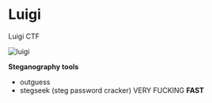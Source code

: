 # Luigi
Luigi CTF


![luigi](https://user-images.githubusercontent.com/35840617/143084494-02a037a4-2d21-4a07-afd1-43b8e9b3cad7.png)




**Steganography tools**
- outguess
- stegseek (steg password cracker) VERY FUCKING **FAST**
